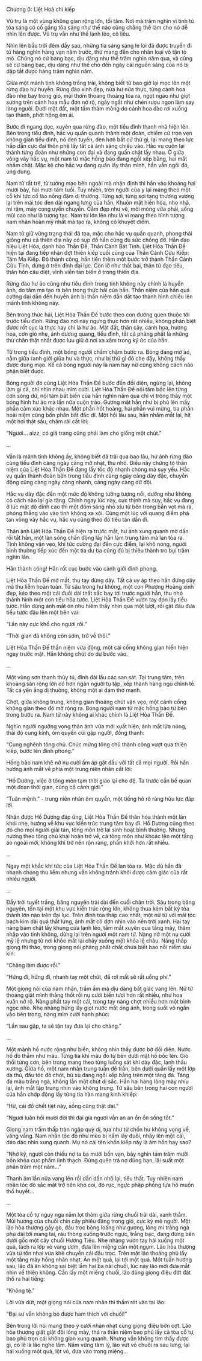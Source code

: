 Chương 0: Liệt Hoả chi kiếp

Vũ trụ là một vùng không gian rộng lớn, tối tăm. Nơi mà trăm nghìn vì tinh tú tỏa sáng có cố gắng tỏa sáng như thế nào cũng chẳng thể làm cho nó dễ nhìn lên được. Vũ trụ vẫn như thế lạnh lẽo, cô liêu.

Nhìn lên bầu trời đêm đầy sao, những tia sáng sáng le lói đã được truyền đi từ hàng nghìn hàng vạn năm trước, thứ mang đến cho nhân loại vô tận tò mò. Chúng nó cứ bàng bạc, dịu dàng như thế trăm nghìn năm qua, và cũng sẽ cứ bàng bạc, dịu dàng như thế cho đến ngày cái nguồn sáng của nó bị dập tắt được hàng trăm nghìn năm.

Giữa một mảnh tinh không trống trải, không biết từ bao giờ lại mọc lên một rừng đào hư huyễn. Rừng đào xinh đẹp, nửa hư nửa thực, từng cánh hoa đào nhẹ bay trong  gió, mùi thơm thoang thoảng tỏa ra, ngọt ngào như giọt sương trên cánh hoa mẫu đơn nở rộ, ngây ngất như chén rượu ngon làm say lòng người. Dưới mặt đất, một tấm thảm mỏng do cánh hoa đào rơi xuống tạo thành, phớt hồng êm ái.

Bước đi ngang dọc, xuyên qua rừng đào, một tiểu đình thanh nhã hiện lên. Bên trong tiểu đình, hắc vụ quấn quanh thành một đoàn, chiếm cứ trọn vẹn không gian tiểu đình, nó đen tuyền, đen hơn bất cứ thứ gì, lại mang theo lực hấp dẫn cực đại thôn phệ lấy tất cả ánh sáng chiếu vào. Hắc vụ cuộn lại thành từng đoàn như những con đại xà đang quấn chặt lấy nhau. Ở giữa vòng vây hắc vụ, một nam tử mặc hồng bào đang ngồi xếp bằng, hai mắt nhắm chặt. Mặc kệ cho hắc vụ đang quấn lấy thân mình, hắn vẫn ngồi đó, ung dung.

Nam tử rất trẻ, từ tướng mạo bên ngoài mà nhận định thì hắn vào khoảng hai mươi bảy, hai mươi tám tuổi. Tuy nhiên, trên người của y lại mang theo một cỗ khí tức cổ lão nồng đậm dị thường. Từng sợi, từng sợi tang thương vương lại trên mái tóc đen dài ngang lưng của hắn. Khuôn mặt hiền hòa, nho nhã, mi rậm, mày cong uyển chuyển. Cằm đẹp như vẽ, môi mỏng vừa phải, sống mũi cao như là tượng tạc. Nam tử lớn lên như là vì mang theo hình tượng nam nhân hoàn mỹ nhất mà tạo ra, không có khuyết điểm.

Nam tử giữ vững trạng thái đả tọa, mặc cho hắc vụ quấn quanh, phong thái giống như cả thiên địa này có sụp đổ hắn cũng đủ sức chống đỡ. Hắn đạo hiệu Liệt Hỏa, danh hào Thần Đế, Thần Cảnh Bát Tinh. Liệt Hỏa Thần Đế hiện tại đang tiếp nhận đợt thiên kiếp cuối cùng của Thần Cảnh Cửu Kiếp: Tâm Ma Kiếp. Độ thành công, hắn tiến thêm một bước trở thành Thần Cảnh Cửu Tinh, đứng ở trên đỉnh đại lục. Còn lỡ như thất bại, thân tử đạo tiêu, thần hồn câu diệt, vĩnh viễn tan biến ở trong thiên địa.

Rừng đào hư ảo cũng như tiểu đình trong tinh không này chính là huyễn ảnh, do tâm ma tạo ra bên trong thức hải của hắn. Thần niệm của hắn quá cường đại dẫn đến huyễn ảnh bị thần niệm dẫn dắt tạo thành hình chiếu lên mảnh tinh không này.

Bên trong thức hải, Liệt Hỏa Thần Đế bước theo con đường quen thuộc tới trước tiểu đình. Rừng đào nơi này ngưng thực hơn rất nhiều, không phân biệt được rốt cục là thực hay chỉ là hư ảo. Mặt đất, thân cây, cánh hoa, hương hoa, cơn gió nhẹ, ánh dương quang, tiểu đình, tất cả phảng phất là những thứ chân thật nhất được lưu giữ ở nơi xa xăm trong ký ức của hắn.

Từ trong tiểu đình, một bóng người chầm chậm bước ra. Bóng dáng mờ ảo, nằm giữa ranh giới giữa hư và thực, như bị thứ gì đó che đậy, không thấy được dung mạo. Kể cả bóng người này là nam hay nữ cũng không cách nào phân biệt được.

Bóng người đó cùng Liệt Hỏa Thần Đế bước đến đối diện, ngừng lại, không làm gì cả, chỉ nhìn nhau mỉm cười. Liệt Hỏa Thần Đế nội tâm bốc lên từng cơn sóng dữ, nội tâm bất biến của hắn nghìn năm qua chỉ vì trông thấy một bóng hình hư ảo mà lần nữa cuộn trào. Gương mặt hắn như bị phủ lên mấy phần cảm xúc khác nhau. Một phần hốt hoảng, hai phần vui mừng, ba phần hoài niệm cùng bốn phần bất đắc dĩ. Một hồi lâu sau, hắn nhắm mắt lại, hít một hơi thật sâu, chậm rãi cất lời:

“Ngươi… aizz, có giả trang cũng phải làm cho giống một chút.”

…

Vẫn là mảnh tinh không ấy, không biết đã trải qua bao lâu, hư ảnh rừng đào cùng tiểu đình càng ngày càng mờ nhạt, thu nhỏ. Điều này chứng tỏ thần niệm của Liệt Hỏa Thần Đế đang lấy tốc độ nhanh chóng mà suy yếu. Hắc vụ quấn thành đoàn bên trong tiểu đình càng ngày càng dày đặc, chuyển động cũng càng ngày càng nhanh, càng ngày càng dữ dội.

Hắc vụ dày đặc đến một mức độ không tưởng tượng nổi, dường như không có cách nào lại gia tăng. Chính ngay lúc này, cực thịnh mà suy, hắc vụ đang ở lúc mật độ đỉnh cao thì một đốm sáng nhỏ xíu từ bên trong bắn vọt mà ra, phóng thẳng vào vào tinh không xa xôi. Cùng một lúc với quang điểm phá tan vòng vây hắc vụ, hắc vụ cũng theo đó tiêu tán dần đi.

Thân ảnh Liệt Hỏa Thần Đế hiện ra trước mắt, hư ảnh xung quanh mờ dần rồi tắt hẳn, một làn sóng chấn động lấy hắn làm trung tâm mà lan tỏa ra. Tinh không vặn vẹo, khí tức cường đại đến cực điểm, lại khô nóng, người bình thường tiếp xúc đến một tia dư ba cũng đủ bị thiêu thành tro bụi trăm nghìn lần.

Hắn thành công! Hắn rốt cục bước vào cảnh giới đỉnh phong.

Liệt Hỏa Thần Đế mở mắt, thu tay đứng dậy. Tất cả uy áp theo hắn đứng dậy mà thu liễm hoàn toàn. Từ sâu trong hư không, một con Phượng Hoàng xinh đẹp, kéo theo một cái đuôi dài thất sắc bay tới trước người hắn, thu nhỏ thành hình một con tiểu hỏa tước. Liệt Hỏa Thần Đế vươn tay đón lấy tiểu tước. Hắn dùng ánh mắt ôn nhu hiếm thấy nhìn qua một lượt, rồi gật đầu đưa tiểu tước đậu lên một bên vai:

“Lần này cực khổ cho ngươi rồi.”

“Thời gian đã không còn sớm, trở về thôi.”

Liệt Hỏa Thần Đế thần niệm vừa động, một cái cổng không gian hiển hiện ngay trước mặt. Hắn không chút do dự bước vào.

…

Một vùng sơn thanh thủy tú, đình đài lầu các san sát. Tại trung tâm, trên khoảng sân rộng lớn có hơn ngàn người tụ tập, xếp thành hàng ngũ chỉnh tề. Tất cả yên ắng dị thường, không một ai dám thở mạnh.

Chợt, giữa không trung, không gian thoáng chút vặn vẹo, một cánh cổng không gian theo đó mở rộng ra. Bóng người nam tử mặc hồng bào từ bên trong bước ra. Nam tử này không ai khác chính là Liệt Hỏa Thần Đế.

Nghìn người ngưỡng vọng thân ảnh vừa mới xuất hiện, ánh mắt lửa nóng, thái độ cung kính, ôm quyền cúi gập người, đồng thanh:

“Cung nghênh tông chủ. Chúc mừng tông chủ thành công vượt qua thiên kiếp, bước lên đỉnh phong.”

Hồng bào nam khẽ nở nụ cười ấm áp gật đầu với tất cả mọi người. Rồi hắn hướng ánh mắt về phía một trung niên nhân cất lời:

“Hồ Dương, việc ở tông môn tạm thời giao lại cho đệ. Ta trước cần bế quan một đoạn thời gian, củng cố cảnh giới.”

“Tuân mệnh.” - trung niên nhân ôm quyền, một tiếng hô rõ ràng hữu lực đáp lời.

Nhận được Hồ Dương đáp ứng, Liệt Hỏa Thần Đế thân hóa thành một làn khói nhẹ, hướng về khu vực kiến trúc trung tâm bay đi. Hồ Dương cũng theo đó cho mọi người giải tán, tông môn trở lại sinh hoạt bình thường. Nhưng nương theo tông chủ khải hoàn trở về, cả tông môn như khoác lên một tầng áo ngoài mới, không khí trở nên rộn ràng, phấn khởi hơn rất nhiều.

…

Ngay một khắc khí tức của Liệt Hỏa Thần Đế lan tỏa ra. Mặc dù hắn đã nhanh chóng thu liễm nhưng vẫn không tránh khỏi được cảm giác của rất nhiều người.

…

Đầy trời tuyết trắng, băng nguyên trải dài đến cuối chân trời. Sâu trong băng nguyên, tồn tại một khu vực kiến trúc rộng lớn, không thua kém bất kỳ tòa thành lớn nào trên đại lục. Trên đỉnh tòa tháp cao nhất, một nữ tử với mái tóc bạch kim dài quá thắt lưng, ánh mắt cô đơn nhìn vào nền trời xanh. Hai tay nàng bám chặt lấy khung cửa lạnh lẽo, tầm mắt xuyên qua tầng mây, thâm nhập vào tinh không, dừng lại trên người một nam tử. Nàng nở một nụ cười mỹ lệ nhưng từ nơi khóe mắt lại chảy xuống một khỏa lệ châu. Nàng thấp giọng thì thào, trong giọng nói phảng phất chất chứa biết bao nỗi niềm sâu kín:

“Chàng làm được rồi.”

“Hứng đi, hứng đi, nhanh tay một chút, để rơi mất sẽ rất uổng phí.”

Một giọng nói của nam nhân, trầm ấm mà dịu dàng bất giác vang lên. Nữ tử thoáng giật mình thảng thốt rồi nụ cười biến tươi hơn rất nhiều, như hoa xuân nở rộ. Nàng phất tay một cái, trong tay nàng chợt nhiều hơn một bình ngọc nhỏ. Nhẹ nhàng hứng lấy giọt nước mắt óng ánh, trong suốt vô ngần vào bên trong, nàng mỉm cười hạnh phúc:

“Lần sau gặp, ta sẽ tận tay đưa lại cho chàng.”

…

Một mảnh hồ nước rộng như biển, không nhìn thấy được bờ đối diện. Nước hồ đỏ thẫm như máu. Từng tia khí màu đỏ từ bên dưới mặt hồ bốc lên. Gió thổi từng cơn, bên trong mang theo từng luồng sát khí dày đặc, lạnh thấu xương. Giữa hồ, một nam nhân trung tuần để trần, bên dưới quấn lấy một lớp da thú, đầu tóc đỏ chót, bù xù đang ngồi xếp bằng trên một tảng đá. Tảng đá màu trắng ngà, không lẫn một chút dị sắc. Hắn hai hàng lông mày nhíu lại, ánh mắt tập trung nhìn vào không trung. Từ sâu bên trong hai con ngươi của hắn chớp động lấy từng tia hàn mang kinh khiếp:

“Hừ, cái đồ chết tiệt này, sống cũng thật dai.”

“Ngươi luân hồi mười đời thì đại gia ngươi vẫn an an ổn ổn sống tốt.”

Giọng nam trầm thấp tràn ngập quỷ dị, tựa như từ chốn hư không vọng về, văng vẳng. Nam nhân tóc đỏ như mèo bị nắm lấy đuôi, nhảy lên một cái, dáo dác nhìn xung quanh. Mụ nó cái tên khốn kiếp này là âm hồn hay sao?

“Nhớ kỹ, ngươi còn thiếu nợ ta ba mươi bốn vạn, bảy nghìn tám trăm mười bốn khỏa cực phẩm linh thạch. Đừng quên trả nợ đúng hạn, lãi suất một phần trăm một năm…”

Thanh âm lần nữa vang lên rồi dần dần nhỏ lại, tiêu thất. Tuy nhiên nam nhân tóc đỏ sắc mặt trở nên khó coi, đỏ rực, ngực phập phồng tựa hồ muốn thổ huyết…

…

Một tòa cổ tự nguy nga nằm lọt thỏm giữa rừng chuối trải dài, xanh thẳm. Mùi hương của chuối chín cây phiêu đãng trong gió, cực kỳ mê người. Một lão hòa thượng gầy gò, đầu trọc bóng loáng như gương, lông mi trắng ngà phủ dài tới mang tai, râu thòng xuống trước ngực, trắng bạc, đang đứng bên dưới gốc một cây chuối Hương Tiêu. Nhẹ nhàng vươn tay hái xuống một quả, tách ra lớp vỏ vàng ươm, đưa lên miệng cắn một ngụm. Lão hòa thượng vừa từ tốn nhai vừa khẽ chuyển cái đầu trọc. Trên mặt lão thoáng phủ lấy một tầng mây hồng nhàn nhạt. Ăn một quả, lại tới một quả. Một tuần hương sau, lão đã ăn không sai biệt lắm hai ba nải chuối, lúc này lão mới đưa mắt nhìn về thiên không. Cắn lấy một miếng chuối, lão dùng giọng điệu đớt đát thổ ra hai tiếng:

“Không tệ.”

Lời vừa dứt, một giọng nói của nam nhân thì thầm rót vào tai lão:

“Đại sư vẫn không bỏ được ham thích với chuối!”

Bên trong lời nói mang theo ý cười nhàn nhạt cùng giọng điệu bỡn cợt. Lão hòa thượng giật giật đôi lông mày, thả ra thần niệm bao phủ lấy cả tòa cổ tự, bao phủ trọn cái không gian xung quanh. Nhưng vẫn không tìm thấy được gì, có lẽ là lão nghe lầm. Nắm vững tâm lý, lão vứt vỏ chuối ra sau lưng, lại hái xuống một quả, lột vỏ, đưa vào trong miệng...

